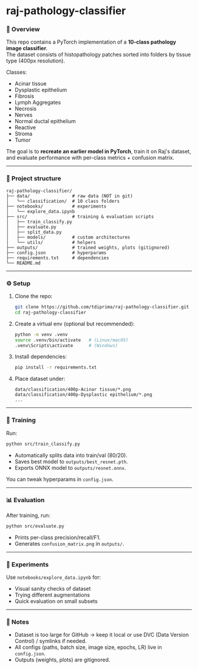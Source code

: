 # raj-pathology-classifier

### 🧬 Overview

This repo contains a PyTorch implementation of a **10-class pathology image classifier**.  
The dataset consists of histopathology patches sorted into folders by tissue type (400px resolution).

Classes:

* Acinar tissue
* Dysplastic epithelium
* Fibrosis
* Lymph Aggregates
* Necrosis
* Nerves
* Normal ductal epithelium
* Reactive
* Stroma
* Tumor

The goal is to **recreate an earlier model in PyTorch**, train it on Raj's dataset, and evaluate performance with per-class metrics + confusion matrix.

---

### 📂 Project structure

```
raj-pathology-classifier/
├── data/                # raw data (NOT in git)
│   └── classification/  # 10 class folders
├── notebooks/           # experiments
│   └── explore_data.ipynb
├── src/                 # training & evaluation scripts
│   ├── train_classify.py
│   ├── evaluate.py
│   ├── split_data.py
│   ├── models/          # custom architectures
│   └── utils/           # helpers
├── outputs/             # trained weights, plots (gitignored)
├── config.json          # hyperparams
├── requirements.txt     # dependencies
└── README.md
```

---

### ⚙️ Setup

1. Clone the repo:

   ```bash
   git clone https://github.com/tdiprima/raj-pathology-classifier.git
   cd raj-pathology-classifier
   ```

2. Create a virtual env (optional but recommended):

   ```bash
   python -m venv .venv
   source .venv/bin/activate   # (Linux/macOS)
   .venv\Scripts\activate      # (Windows)
   ```

3. Install dependencies:

   ```bash
   pip install -r requirements.txt
   ```

4. Place dataset under:

   ```
   data/classification/400p-Acinar tissue/*.png
   data/classification/400p-Dysplastic epithelium/*.png
   ...
   ```

---

### 🚀 Training

Run:

```bash
python src/train_classify.py
```

* Automatically splits data into train/val (80/20).
* Saves best model to `outputs/best_resnet.pth`.
* Exports ONNX model to `outputs/resnet.onnx`.

You can tweak hyperparams in `config.json`.

---

### 📊 Evaluation

After training, run:

```bash
python src/evaluate.py
```

* Prints per-class precision/recall/F1.
* Generates `confusion_matrix.png` in `outputs/`.

---

### 🧪 Experiments

Use `notebooks/explore_data.ipynb` for:

* Visual sanity checks of dataset
* Trying different augmentations
* Quick evaluation on small subsets

---

### 📌 Notes

* Dataset is too large for GitHub → keep it local or use DVC (Data Version Control) / symlinks if needed.
* All configs (paths, batch size, image size, epochs, LR) live in `config.json`.
* Outputs (weights, plots) are gitignored.

<br>
